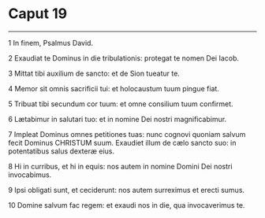 # Caput 19

***

1 In finem, Psalmus David.

2 Exaudiat te Dominus in die tribulationis: protegat te nomen Dei Iacob.

3 Mittat tibi auxilium de sancto: et de Sion tueatur te.

4 Memor sit omnis sacrificii tui: et holocaustum tuum pingue fiat.

5 Tribuat tibi secundum cor tuum: et omne consilium tuum confirmet.

6 Lætabimur in salutari tuo: et in nomine Dei nostri magnificabimur.

7 Impleat Dominus omnes petitiones tuas: nunc cognovi quoniam salvum fecit Dominus CHRISTUM suum. Exaudiet illum de cælo sancto suo: in potentatibus salus dexteræ eius.

8 Hi in curribus, et hi in equis: nos autem in nomine Domini Dei nostri invocabimus.

9 Ipsi obligati sunt, et ceciderunt: nos autem surreximus et erecti sumus.

10 Domine salvum fac regem: et exaudi nos in die, qua invocaverimus te.

